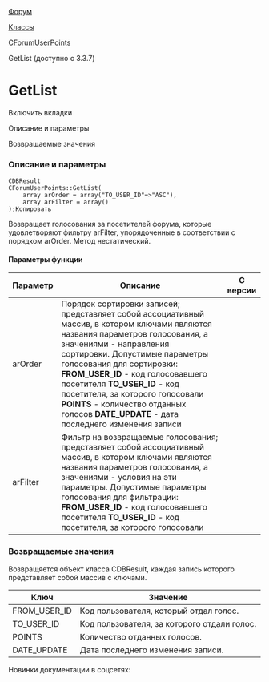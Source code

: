 [Форум](/api_help/forum/index.php)

[Классы](/api_help/forum/developer/index.php)

[CForumUserPoints](/api_help/forum/developer/cforumuserpoints/index.php)

GetList (доступно с 3.3.7)

GetList
=======

Включить вкладки

Описание и параметры

Возвращаемые значения

### Описание и параметры

```
CDBResult
CForumUserPoints::GetList(
	array arOrder = array("TO_USER_ID"=>"ASC"), 
	array arFilter = array()
);Копировать
```

Возвращает голосования за посетителей форума, которые удовлетворяют фильтру arFilter, упорядоченные в соответствии с порядком arOrder. Метод нестатический.

#### Параметры функции

| Параметр | Описание | С версии |
| --- | --- | --- |
| arOrder | Порядок сортировки записей; представляет собой ассоциативный массив, в котором ключами являются названия параметров голосования, а значениями - направления сортировки.  Допустимые параметры голосования для сортировки:   **FROM\_USER\_ID** - код голосовавшего посетителя   **TO\_USER\_ID** - код посетителя, за которого голосовали   **POINTS** - количество отданных голосов   **DATE\_UPDATE** - дата последнего изменения записи |  |
| arFilter | Фильтр на возвращаемые голосования; представляет собой ассоциативный массив, в котором ключами являются названия параметров голосования, а значениями - условия на эти параметры.  Допустимые параметры голосования для фильтрации:   **FROM\_USER\_ID** - код голосовавшего посетителя   **TO\_USER\_ID** - код посетителя, за которого голосовали |  |

### Возвращаемые значения

Возвращяется объект класса CDBResult, каждая запись которого представляет собой массив с ключами.

| Ключ | Значение |
| --- | --- |
| FROM\_USER\_ID | Код пользователя, который отдал голос. |
| TO\_USER\_ID | Код пользователя, за которого отдали голос. |
| POINTS | Количество отданных голосов. |
| DATE\_UPDATE | Дата последнего изменения записи. |

Новинки документации в соцсетях: